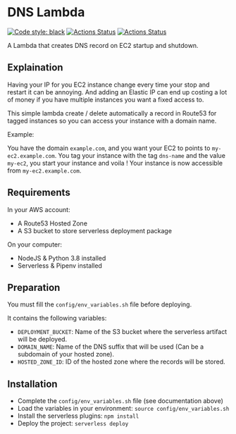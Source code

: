 # DNS Lambda
<p>
<a href="https://github.com/psf/black"><img alt="Code style: black" src="https://img.shields.io/badge/code%20style-black-000000.svg"></a>
<a href="https://github.com/Fall1ngStar/dns-lambda/actions"><img alt="Actions Status" src="https://github.com/Fall1ngStar/dns-lambda/workflows/Code%20quality/badge.svg"></a>
<a href="https://github.com/Fall1ngStar/dns-lambda/actions"><img alt="Actions Status" src="https://github.com/Fall1ngStar/dns-lambda/workflows/Tests/badge.svg"></a>
</p>

A Lambda that creates DNS record on EC2 startup and shutdown.

## Explaination

Having your IP for you EC2 instance change every time your stop and restart it can be annoying. 
And adding an Elastic IP can end up costing a lot of money if you have multiple instances you want a fixed access to.

This simple lambda create / delete automatically a record in Route53 for tagged instances so you can access your instance with a domain name.

Example:

You have the domain `example.com`, and you want your EC2 to points to `my-ec2.example.com`.
You tag your instance with the tag `dns-name` and the value `my-ec2`, you start your instance and voila !
Your instance is now accessible from `my-ec2.example.com`.

## Requirements

In your AWS account:
 
 - A Route53 Hosted Zone
 - A S3 bucket to store serverless deployment package
 
On your computer:

 - NodeJS & Python 3.8 installed
 - Serverless & Pipenv installed
 
## Preparation

You must fill the `config/env_variables.sh` file before deploying.

It contains the following variables:

- `DEPLOYMENT_BUCKET`: Name of the S3 bucket where the serverless artifact will be deployed.
- `DOMAIN_NAME`: Name of the DNS suffix that will be used (Can be a subdomain of your hosted zone).
- `HOSTED_ZONE_ID`: ID of the hosted zone where the records will be stored.
 
## Installation

- Complete the `config/env_variables.sh` file (see documentation above)
- Load the variables in your environment: `source config/env_variables.sh`
- Install the serverless plugins: `npm install`
- Deploy the project: `serverless deploy`
